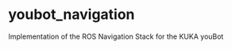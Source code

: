 youbot_navigation
=================

Implementation of the ROS Navigation Stack for the KUKA youBot

